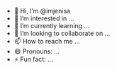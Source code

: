 - 👋 Hi, I’m @imjenisa
- 👀 I’m interested in ...
- 🌱 I’m currently learning ...
- 💞️ I’m looking to collaborate on ...
- 📫 How to reach me ...
- 😄 Pronouns: ...
- ⚡ Fun fact: ...

<!---
imjenisa/imjenisa is a ✨ special ✨ repository because its `README.md` (this file) appears on your GitHub profile.
You can click the Preview link to take a look at your changes.
--->
